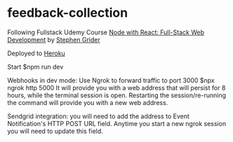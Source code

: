 # feedback-collection

Following Fullstack Udemy Course
<a href="https://www.udemy.com/course/node-with-react-fullstack-web-development/">Node with React: Full-Stack Web Development</a> by <a href="https://github.com/StephenGrider">Stephen Grider</a>

Deployed to <a href="https://feedback-collection-1.herokuapp.com/">Heroku</a>

Start $npm run dev

Webhooks in dev mode:
Use Ngrok to forward traffic to port 3000
$npx ngrok http 5000
It will provide you with a web address that will persist for 8 hours, while the terminal session is open. Restarting the session/re-running the command will provide you with a new web address.

Sendgrid integration: you will need to add the address to Event Notification's HTTP POST URL field. Anytime you start a new ngrok session you will need to update this field.

